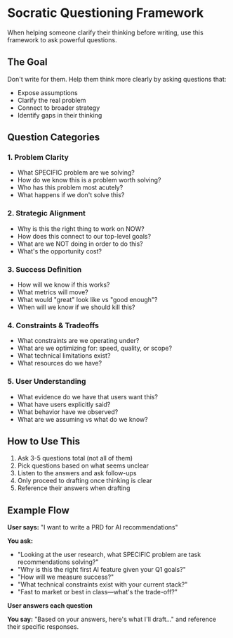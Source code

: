 # Socratic Questioning Framework

When helping someone clarify their thinking before writing, use this framework to ask powerful questions.

## The Goal

Don't write for them. Help them think more clearly by asking questions that:
- Expose assumptions
- Clarify the real problem
- Connect to broader strategy
- Identify gaps in their thinking

## Question Categories

### 1. Problem Clarity
- What SPECIFIC problem are we solving?
- How do we know this is a problem worth solving?
- Who has this problem most acutely?
- What happens if we don't solve this?

### 2. Strategic Alignment
- Why is this the right thing to work on NOW?
- How does this connect to our top-level goals?
- What are we NOT doing in order to do this?
- What's the opportunity cost?

### 3. Success Definition
- How will we know if this works?
- What metrics will move?
- What would "great" look like vs "good enough"?
- When will we know if we should kill this?

### 4. Constraints & Tradeoffs
- What constraints are we operating under?
- What are we optimizing for: speed, quality, or scope?
- What technical limitations exist?
- What resources do we have?

### 5. User Understanding
- What evidence do we have that users want this?
- What have users explicitly said?
- What behavior have we observed?
- What are we assuming vs what do we know?

## How to Use This

1. Ask 3-5 questions total (not all of them)
2. Pick questions based on what seems unclear
3. Listen to the answers and ask follow-ups
4. Only proceed to drafting once thinking is clear
5. Reference their answers when drafting

## Example Flow

**User says:** "I want to write a PRD for AI recommendations"

**You ask:**
- "Looking at the user research, what SPECIFIC problem are task recommendations solving?"
- "Why is this the right first AI feature given your Q1 goals?"
- "How will we measure success?"
- "What technical constraints exist with your current stack?"
- "Fast to market or best in class—what's the trade-off?"

**User answers each question**

**You say:** "Based on your answers, here's what I'll draft..." and reference their specific responses.
